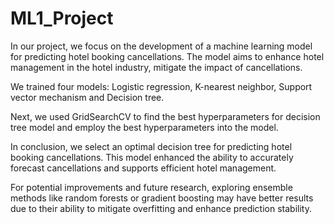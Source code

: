 # ML1_Project


In our project, we focus on the development of a machine learning model for predicting hotel booking cancellations. The model aims to enhance hotel management in the hotel industry, mitigate the impact of cancellations.

We trained four models: Logistic regression, K-nearest neighbor, Support vector mechanism and Decision tree.

Next, we used GridSearchCV to find the best hyperparameters for decision tree model and employ the best hyperparameters into the model. 

In conclusion, we select an optimal decision tree for predicting hotel booking cancellations. This model enhanced the ability to accurately forecast cancellations and supports efficient hotel management.

For potential improvements and future research, exploring ensemble methods like random forests or gradient boosting may have better results due to their ability to mitigate overfitting and enhance prediction stability.

